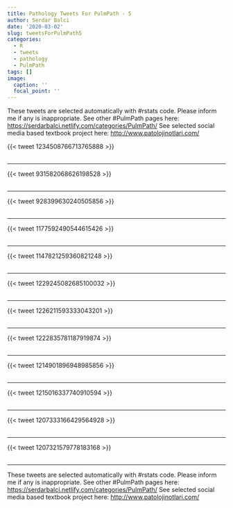 ```yaml
---
title: Pathology Tweets For PulmPath - 5
author: Serdar Balci
date: '2020-03-02'
slug: tweetsForPulmPath5
categories:
  - R
  - tweets
  - pathology
  - PulmPath
tags: []
image:
  caption: ''
  focal_point: ''
---
```



These tweets are selected automatically with #rstats code. Please inform me if any is inappropriate.
See other #PulmPath pages here: https://serdarbalci.netlify.com/categories/PulmPath/ 
See selected social media based textbook project here: http://www.patolojinotlari.com/

{{< tweet 1234508766713765888 >}}
<br>
<br>
<hr>
{{< tweet 931582068626198528 >}}
<br>
<br>
<hr>
{{< tweet 928399630240505856 >}}
<br>
<br>
<hr>
{{< tweet 1177592490544615426 >}}
<br>
<br>
<hr>
{{< tweet 1147821259360821248 >}}
<br>
<br>
<hr>
{{< tweet 1229245082685100032 >}}
<br>
<br>
<hr>
{{< tweet 1226211593333043201 >}}
<br>
<br>
<hr>
{{< tweet 1222835781187919874 >}}
<br>
<br>
<hr>
{{< tweet 1214901896948985856 >}}
<br>
<br>
<hr>
{{< tweet 1215016337740910594 >}}
<br>
<br>
<hr>
{{< tweet 1207333166429564928 >}}
<br>
<br>
<hr>
{{< tweet 1207321579778183168 >}}
<br>
<br>
<hr>


These tweets are selected automatically with #rstats code. Please inform me if any is inappropriate.
See other #PulmPath pages here: https://serdarbalci.netlify.com/categories/PulmPath/ 
See selected social media based textbook project here: http://www.patolojinotlari.com/

